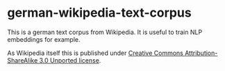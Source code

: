 # german-wikipedia-text-corpus
This is a german text corpus from Wikipedia. It is useful to train NLP embeddings for example.

As Wikipedia itself this is published under [Creative Commons Attribution-ShareAlike 3.0 Unported license](https://de.wikipedia.org/wiki/Wikipedia:Lizenzbestimmungen_Creative_Commons_Attribution-ShareAlike_3.0_Unported). 
